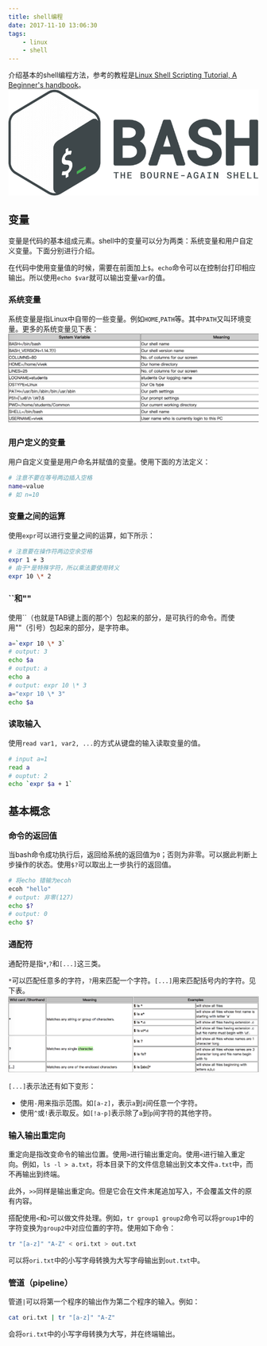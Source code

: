```yaml
---
title: shell编程
date: 2017-11-10 13:06:30
tags:
    - linux
    - shell
---
```

介绍基本的shell编程方法，参考的教程是[Linux Shell Scripting Tutorial, A Beginner's handbook](http://www.freeos.com/guides/lsst/)。
![Bash Logo](/img/shell-programming-bash-logo.png)
<!-- more -->

## 变量

变量是代码的基本组成元素。shell中的变量可以分为两类：系统变量和用户自定义变量。下面分别进行介绍。

在代码中使用变量值的时候，需要在前面加上`$`。`echo`命令可以在控制台打印相应输出。所以使用`echo $var`就可以输出变量`var`的值。

### 系统变量

系统变量是指Linux中自带的一些变量。例如`HOME`,`PATH`等。其中`PATH`又叫环境变量。更多的系统变量见下表：
![系统变量列表](/img/shell-programming-system-variables.jpg)

### 用户定义的变量

用户自定义变量是用户命名并赋值的变量。使用下面的方法定义：

``` bash
# 注意不要在等号两边插入空格
name=value
# 如 n=10
```

### 变量之间的运算

使用`expr`可以进行变量之间的运算，如下所示：

``` bash
# 注意要在操作符两边空余空格
expr 1 + 3
# 由于*是特殊字符，所以乘法要使用转义
expr 10 \* 2
```

### \`\`和""

使用\`\`（也就是TAB键上面的那个）包起来的部分，是可执行的命令。而使用""（引号）包起来的部分，是字符串。

``` bash
a=`expr 10 \* 3`
# output: 3
echo $a
# output: a
echo a
# output: expr 10 \* 3
a="expr 10 \* 3"
echo $a
```

### 读取输入

使用`read var1, var2, ...`的方式从键盘的输入读取变量的值。

``` bash
# input a=1
read a
# ouptut: 2
echo `expr $a + 1`
```

## 基本概念

### 命令的返回值

当bash命令成功执行后，返回给系统的返回值为`0`；否则为非零。可以据此判断上步操作的状态。使用`$?`可以取出上一步执行的返回值。

``` bash
# 将echo 错输为ecoh
ecoh "hello"
# output: 非零(127)
echo $?
# output: 0
echo $?
```

### 通配符

通配符是指`*`,`?`和`[...]`这三类。

`*`可以匹配任意多的字符，`?`用来匹配一个字符。`[...]`用来匹配括号内的字符。见下表。
![通配符](/img/shell-programming-wild-cards.jpg)

`[...]`表示法还有如下变形：

- 使用`-`用来指示范围。如`[a-z]`，表示`a`到`z`间任意一个字符。
- 使用`^`或`!`表示取反。如`[!a-p]`表示除了`a`到`p`间字符的其他字符。

### 输入输出重定向

重定向是指改变命令的输出位置。使用`>`进行输出重定向。使用`<`进行输入重定向。例如，`ls -l > a.txt`，将本目录下的文件信息输出到文本文件`a.txt`中，而不再输出到终端。

此外，`>>`同样是输出重定向。但是它会在文件末尾追加写入，不会覆盖文件的原有内容。

搭配使用`<`和`>`可以做文件处理。例如，`tr group1 group2`命令可以将`group1`中的字符变换为`group2`中对应位置的字符。使用如下命令：

``` bash
tr "[a-z]" "A-Z" < ori.txt > out.txt
```

可以将`ori.txt`中的小写字母转换为大写字母输出到`out.txt`中。

### 管道（pipeline）

管道`|`可以将第一个程序的输出作为第二个程序的输入。例如：

``` bash
cat ori.txt | tr "[a-z]" "A-Z"
```

会将`ori.txt`中的小写字母转换为大写，并在终端输出。